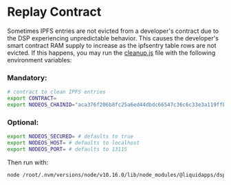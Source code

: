 Replay Contract
========

Sometimes IPFS entries are not evicted from a developer's contract due to the DSP experiencing unpredictable behavior.  This causes the developer's smart contract RAM supply to increase as the ipfsentry table rows are not evicted.  If this happens, you may run the [cleanup.js](https://github.com/liquidapps-io/zeus-sdk/blob/master/boxes/groups/services/ipfs-dapp-service/utils/ipfs-service/cleanup.js) file with the following environment variables:

### Mandatory:

```bash
# contract to clean IPFS entries
export CONTRACT=
export NODEOS_CHAINID="aca376f206b8fc25a6ed44dbdc66547c36c6c33e3a119ffbeaef943642f0e906" # < mainnet | kylin > "5fff1dae8dc8e2fc4d5b23b2c7665c97f9e9d8edf2b6485a86ba311c25639191"
```

### Optional:

```bash
export NODEOS_SECURED= # defaults to true
export NODEOS_HOST= # defaults to localhost
export NODEOS_PORT= # defaults to 13115
```

Then run with:

```bash
node /root/.nvm/versions/node/v10.16.0/lib/node_modules/@liquidapps/dsp/utils/ipfs-service/cleanup.js
```